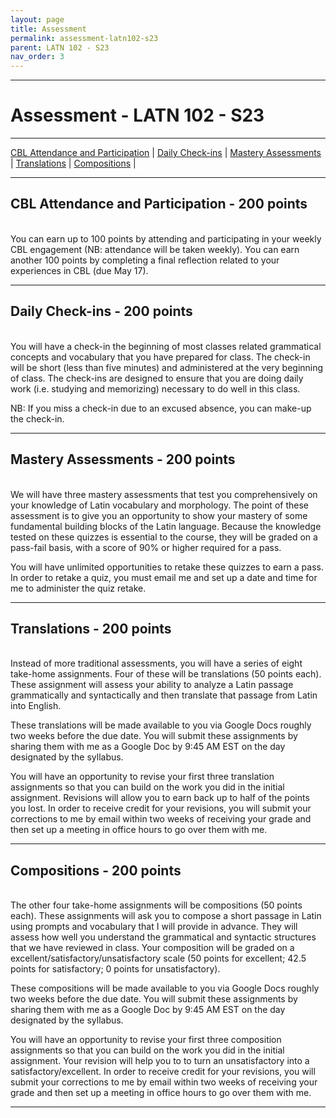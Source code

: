```yaml
---
layout: page
title: Assessment
permalink: assessment-latn102-s23
parent: LATN 102 - S23
nav_order: 3
---
```

***

# Assessment - LATN 102 - S23

***

[CBL Attendance and Participation](#cbl-attendance-participation---200-points) \| [Daily Check-ins](#daily-check-ins---200-points) \| [Mastery Assessments](#mastery-quizzes---200-points) \| [Translations](#translations---200-points) \| [Compositions](#compositions---200-points) \|

***

## CBL Attendance and Participation - 200 points
&nbsp;  
You can earn up to 100 points by attending and participating in your weekly CBL engagement (NB: attendance will be taken weekly). You can earn another 100 points by completing a final reflection related to your experiences in CBL (due May 17).

***

## Daily Check-ins - 200 points
&nbsp;  
You will have a check-in the beginning of most classes related grammatical concepts and vocabulary that you have prepared for class. The check-in will be short (less than five minutes) and administered at the very beginning of class. The check-ins are designed to ensure that you are doing daily work (i.e. studying and memorizing) necessary to do well in this class.

NB: If you miss a check-in due to an excused absence, you can make-up the check-in.

***

## Mastery Assessments - 200 points
&nbsp;  
We will have three mastery assessments that test you comprehensively on your knowledge of Latin vocabulary and morphology. The point of these assessment is to give you an opportunity to show your mastery of some fundamental building blocks of the Latin language. Because the knowledge tested on these quizzes is essential to the course, they will be graded on a pass-fail basis, with a score of 90% or higher required for a pass. 

You will have unlimited opportunities to retake these quizzes to earn a pass. In order to retake a quiz, you must email me and set up a date and time for me to administer the quiz retake.

***

## Translations - 200 points
&nbsp;  
Instead of more traditional assessments, you will have a series of eight take-home assignments. Four of these will be translations (50 points each). These assignment will assess your ability to analyze a Latin passage grammatically and syntactically and then translate that passage from Latin into English.

These translations will be made available to you via Google Docs roughly two weeks before the due date. You will submit these assignments by sharing them with me as a Google Doc by 9:45 AM EST on the day designated by the syllabus.

You will have an opportunity to revise your first three translation assignments so that you can build on the work you did in the initial assignment. Revisions will allow you to earn back up to half of the points you lost. In order to receive credit for your revisions, you will submit your corrections to me by email within two weeks of receiving your grade and then set up a meeting in office hours to go over them with me.

***

## Compositions - 200 points
&nbsp;  
The other four take-home assignments will be compositions (50 points each). These assignments will ask you to compose a short passage in Latin using prompts and vocabulary that I will provide in advance. They will assess how well you understand the grammatical and syntactic structures that we have reviewed in class. Your composition will be graded on a excellent/satisfactory/unsatisfactory scale (50 points for excellent; 42.5 points for satisfactory; 0 points for unsatisfactory).

These compositions will be made available to you via Google Docs roughly two weeks before the due date. You will submit these assignments by sharing them with me as a Google Doc by 9:45 AM EST on the day designated by the syllabus.

You will have an opportunity to revise your first three composition assignments so that you can build on the work you did in the initial assignment. Your revision will help you to to turn an unsatisfactory into a satisfactory/excellent. In order to receive credit for your revisions, you will submit your corrections to me by email within two weeks of receiving your grade and then set up a meeting in office hours to go over them with me.

***
